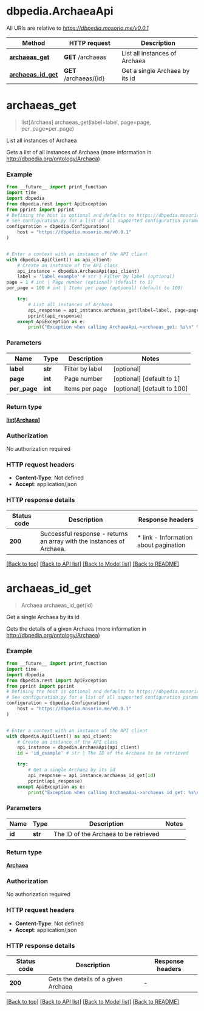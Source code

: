 # dbpedia.ArchaeaApi

All URIs are relative to *https://dbpedia.mosorio.me/v0.0.1*

Method | HTTP request | Description
------------- | ------------- | -------------
[**archaeas_get**](ArchaeaApi.md#archaeas_get) | **GET** /archaeas | List all instances of Archaea
[**archaeas_id_get**](ArchaeaApi.md#archaeas_id_get) | **GET** /archaeas/{id} | Get a single Archaea by its id


# **archaeas_get**
> list[Archaea] archaeas_get(label=label, page=page, per_page=per_page)

List all instances of Archaea

Gets a list of all instances of Archaea (more information in http://dbpedia.org/ontology/Archaea)

### Example

```python
from __future__ import print_function
import time
import dbpedia
from dbpedia.rest import ApiException
from pprint import pprint
# Defining the host is optional and defaults to https://dbpedia.mosorio.me/v0.0.1
# See configuration.py for a list of all supported configuration parameters.
configuration = dbpedia.Configuration(
    host = "https://dbpedia.mosorio.me/v0.0.1"
)


# Enter a context with an instance of the API client
with dbpedia.ApiClient() as api_client:
    # Create an instance of the API class
    api_instance = dbpedia.ArchaeaApi(api_client)
    label = 'label_example' # str | Filter by label (optional)
page = 1 # int | Page number (optional) (default to 1)
per_page = 100 # int | Items per page (optional) (default to 100)

    try:
        # List all instances of Archaea
        api_response = api_instance.archaeas_get(label=label, page=page, per_page=per_page)
        pprint(api_response)
    except ApiException as e:
        print("Exception when calling ArchaeaApi->archaeas_get: %s\n" % e)
```

### Parameters

Name | Type | Description  | Notes
------------- | ------------- | ------------- | -------------
 **label** | **str**| Filter by label | [optional] 
 **page** | **int**| Page number | [optional] [default to 1]
 **per_page** | **int**| Items per page | [optional] [default to 100]

### Return type

[**list[Archaea]**](Archaea.md)

### Authorization

No authorization required

### HTTP request headers

 - **Content-Type**: Not defined
 - **Accept**: application/json

### HTTP response details
| Status code | Description | Response headers |
|-------------|-------------|------------------|
**200** | Successful response - returns an array with the instances of Archaea. |  * link - Information about pagination <br>  |

[[Back to top]](#) [[Back to API list]](../README.md#documentation-for-api-endpoints) [[Back to Model list]](../README.md#documentation-for-models) [[Back to README]](../README.md)

# **archaeas_id_get**
> Archaea archaeas_id_get(id)

Get a single Archaea by its id

Gets the details of a given Archaea (more information in http://dbpedia.org/ontology/Archaea)

### Example

```python
from __future__ import print_function
import time
import dbpedia
from dbpedia.rest import ApiException
from pprint import pprint
# Defining the host is optional and defaults to https://dbpedia.mosorio.me/v0.0.1
# See configuration.py for a list of all supported configuration parameters.
configuration = dbpedia.Configuration(
    host = "https://dbpedia.mosorio.me/v0.0.1"
)


# Enter a context with an instance of the API client
with dbpedia.ApiClient() as api_client:
    # Create an instance of the API class
    api_instance = dbpedia.ArchaeaApi(api_client)
    id = 'id_example' # str | The ID of the Archaea to be retrieved

    try:
        # Get a single Archaea by its id
        api_response = api_instance.archaeas_id_get(id)
        pprint(api_response)
    except ApiException as e:
        print("Exception when calling ArchaeaApi->archaeas_id_get: %s\n" % e)
```

### Parameters

Name | Type | Description  | Notes
------------- | ------------- | ------------- | -------------
 **id** | **str**| The ID of the Archaea to be retrieved | 

### Return type

[**Archaea**](Archaea.md)

### Authorization

No authorization required

### HTTP request headers

 - **Content-Type**: Not defined
 - **Accept**: application/json

### HTTP response details
| Status code | Description | Response headers |
|-------------|-------------|------------------|
**200** | Gets the details of a given Archaea |  -  |

[[Back to top]](#) [[Back to API list]](../README.md#documentation-for-api-endpoints) [[Back to Model list]](../README.md#documentation-for-models) [[Back to README]](../README.md)

